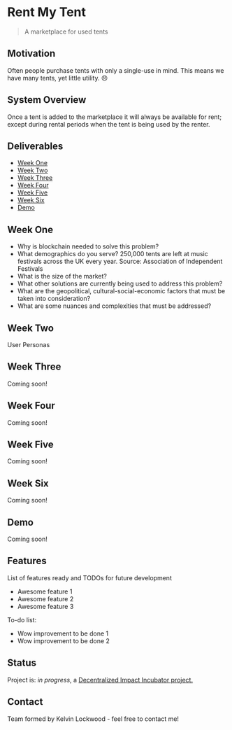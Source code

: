 # Rent My Tent
> A marketplace for used tents 

## Motivation
Often people purchase tents with only a single-use in mind. This means we have many tents, yet little utility. :angry:

## System Overview
Once a tent is added to the marketplace it will always be available for rent; except during rental periods when the tent is being used by the renter.

## Deliverables
* [Week One](#week-one)
* [Week Two](#week-two)
* [Week Three](#week-three)
* [Week Four](#week-four)
* [Week Five](#week-five)
* [Week Six](#week-six)
* [Demo](#demo)

## Week One
* Why is blockchain needed to solve this problem?
* What demographics do you serve?
250,000 tents are left at music festivals across the UK every year. Source: Association of Independent Festivals
* What is the size of the market?
* What other solutions are currently being used to address this problem?
* What are the geopolitical, cultural-social-economic factors that must be taken into consideration?
* What are some nuances and complexities that must be addressed?

## Week Two
User Personas

## Week Three
Coming soon!

## Week Four
Coming soon!

## Week Five
Coming soon!

## Week Six
Coming soon!

## Demo
Coming soon!

## Features
List of features ready and TODOs for future development
* Awesome feature 1
* Awesome feature 2
* Awesome feature 3

To-do list:
* Wow improvement to be done 1
* Wow improvement to be done 2

## Status
Project is: _in progress_, a [Decentralized Impact Incubator project.](https://blockchainforsocialimpact.com/incubator/)

## Contact
Team formed by Kelvin Lockwood - feel free to contact me!

